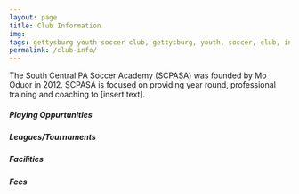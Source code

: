 ```yaml
---
layout: page
title: Club Information
img: 
tags: gettysburg youth soccer club, gettysburg, youth, soccer, club, information, playing opportunities, leagues, tournaments, facilities
permalink: /club-info/
---
```

The South Central PA Soccer Academy (SCPASA) was founded by Mo Oduor in 2012. SCPASA is focused on providing year round, professional training and coaching to [insert text].

##### Playing Oppurtunities

##### Leagues/Tournaments

##### Facilities

##### Fees
